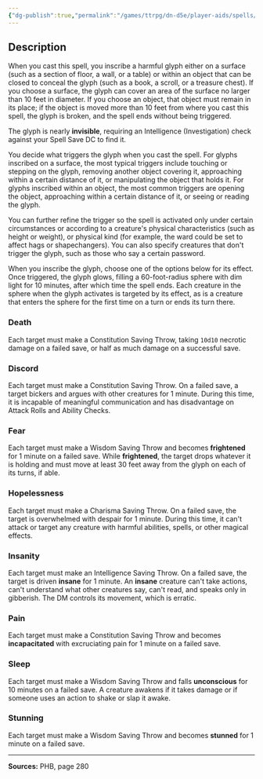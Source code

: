 ```yaml
---
{"dg-publish":true,"permalink":"/games/ttrpg/dn-d5e/player-aids/spells/level-7/symbol/","tags":["ttrpg/dnd/5e","verbal","somatic","material","spell"],"noteIcon":""}
---
```



## Description
When you cast this spell, you inscribe a harmful glyph either on a surface (such as a section of floor, a wall, or a table) or within an object that can be closed to conceal the glyph (such as a book, a scroll, or a treasure chest).
If you choose a surface, the glyph can cover an area of the surface no larger than 10 feet in diameter.
If you choose an object, that object must remain in its place; if the object is moved more than 10 feet from where you cast this spell, the glyph is broken, and the spell ends without being triggered.

The glyph is nearly **invisible**, requiring an Intelligence (Investigation) check against your Spell Save DC to find it.

You decide what triggers the glyph when you cast the spell.
For glyphs inscribed on a surface, the most typical triggers include touching or stepping on the glyph, removing another object covering it, approaching within a certain distance of it, or manipulating the object that holds it.
For glyphs inscribed within an object, the most common triggers are opening the object, approaching within a certain distance of it, or seeing or reading the glyph.

You can further refine the trigger so the spell is activated only under certain circumstances or according to a creature's physical characteristics (such as height or weight), or physical kind (for example, the ward could be set to affect hags or shapechangers).
You can also specify creatures that don't trigger the glyph, such as those who say a certain password.

When you inscribe the glyph, choose one of the options below for its effect.
Once triggered, the glyph glows, filling a 60-foot-radius sphere with dim light for 10 minutes, after which time the spell ends.
Each creature in the sphere when the glyph activates is targeted by its effect, as is a creature that enters the sphere for the first time on a turn or ends its turn there.

### Death
Each target must make a Constitution Saving Throw, taking `10d10` necrotic damage on a failed save, or half as much damage on a successful save.

### Discord
Each target must make a Constitution Saving Throw.
On a failed save, a target bickers and argues with other creatures for 1 minute.
During this time, it is incapable of meaningful communication and has disadvantage on Attack Rolls and Ability Checks.

### Fear
Each target must make a Wisdom Saving Throw and becomes **frightened** for 1 minute on a failed save.
While **frightened**, the target drops whatever it is holding and must move at least 30 feet away from the glyph on each of its turns, if able.

### Hopelessness
Each target must make a Charisma Saving Throw.
On a failed save, the target is overwhelmed with despair for 1 minute.
During this time, it can't attack or target any creature with harmful abilities, spells, or other magical effects.

### Insanity
Each target must make an Intelligence Saving Throw.
On a failed save, the target is driven **insane** for 1 minute.
An **insane** creature can't take actions, can't understand what other creatures say, can't read, and speaks only in gibberish.
The DM controls its movement, which is erratic.

### Pain
Each target must make a Constitution Saving Throw and becomes **incapacitated** with excruciating pain for 1 minute on a failed save.

### Sleep
Each target must make a Wisdom Saving Throw and falls **unconscious** for 10 minutes on a failed save.
A creature awakens if it takes damage or if someone uses an action to shake or slap it awake.

### Stunning
Each target must make a Wisdom Saving Throw and becomes **stunned** for 1 minute on a failed save.

---

**Sources:** PHB, page 280

